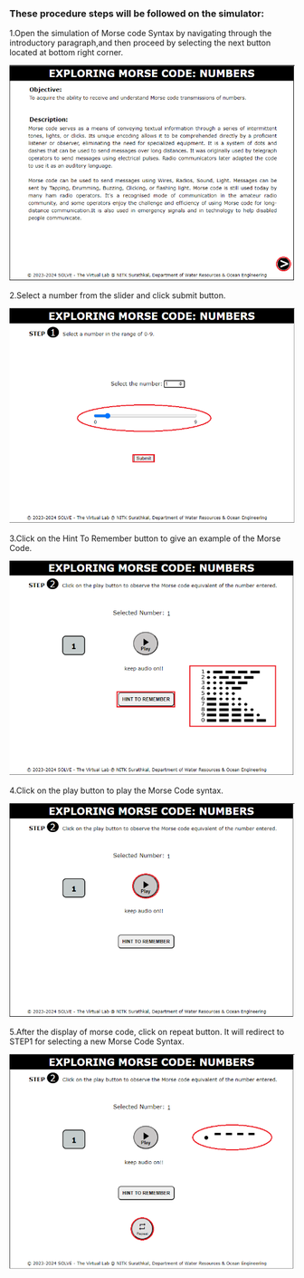 <!-- Step by step procedure to carry out the experiment goes here.
Steps explained with screenshot of simulator page can be inlcuded. -->
### These procedure steps will be followed on the simulator:
1.Open the simulation of Morse code Syntax by navigating through the introductory paragraph,and then proceed by selecting the next button located at bottom right corner.

![image1](/experiment/images/image1.png)  

2.Select a number from the slider and click submit button.

![image2](/experiment/images/image2.png)

3.Click on the Hint To Remember button to give an example of the Morse Code.

![image3](/experiment/images/image3.png)



4.Click on the play button to play the Morse Code syntax.

 ![image4](/experiment/images/image4.png)


5.After the display of morse code, click on repeat button. It will redirect to STEP1 for selecting a new Morse Code Syntax.

 ![image4](/experiment/images/image5.png)